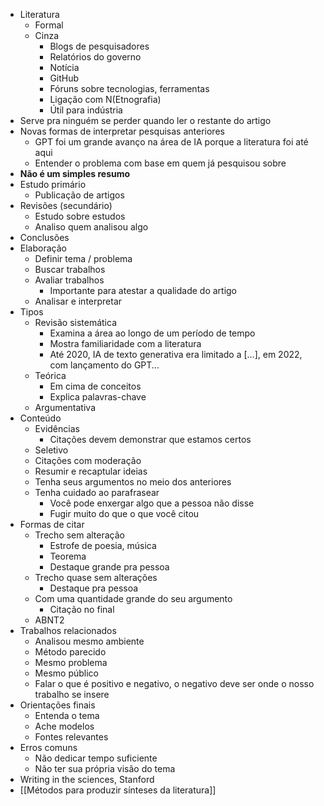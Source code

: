 - Literatura
	- Formal
	- Cinza
		- Blogs de pesquisadores
		- Relatórios do governo
		- Notícia
		- GitHub
		- Fóruns sobre tecnologias, ferramentas
		- Ligação com N(Etnografia)
		- Útil para indústria
- Serve pra ninguém se perder quando ler o restante do artigo
- Novas formas de interpretar pesquisas anteriores
	- GPT foi um grande avanço na área de IA porque a literatura foi até aqui
	- Entender o problema com base em quem já pesquisou sobre
- **Não é um simples resumo**
- Estudo primário
	- Publicação de artigos
- Revisões (secundário)
	- Estudo sobre estudos
	- Analiso quem analisou algo
- Conclusões
- Elaboração
	- Definir tema / problema
	- Buscar trabalhos
	- Avaliar trabalhos
		- Importante para atestar a qualidade do artigo
	- Analisar e interpretar
- Tipos
	- Revisão sistemática
		- Examina a área ao longo de um período de tempo
		- Mostra familiaridade com a literatura
		- Até 2020, IA de texto generativa era limitado a [...], em 2022, com lançamento do GPT...
	- Teórica
		- Em cima de conceitos
		- Explica palavras-chave
	- Argumentativa
- Conteúdo
	- Evidências
		- Citações devem demonstrar que estamos certos
	- Seletivo
	- Citações com moderação
	- Resumir e recaptular ideias
	- Tenha seus argumentos no meio dos anteriores
	- Tenha cuidado ao parafrasear
		- Você pode enxergar algo que a pessoa não disse
		- Fugir muito do que o que você citou
- Formas de citar
	- Trecho sem alteração
		- Estrofe de poesia, música
		- Teorema
		- Destaque grande pra pessoa
	- Trecho quase sem alterações
		- Destaque pra pessoa
	- Com uma quantidade grande do seu argumento
		- Citação no final
	- ABNT2
- Trabalhos relacionados
	- Analisou mesmo ambiente
	- Método parecido
	- Mesmo problema
	- Mesmo público
	- Falar o que é positivo e negativo, o negativo deve ser onde o nosso trabalho se insere
- Orientações finais
	- Entenda o tema
	- Ache modelos
	- Fontes relevantes
- Erros comuns
	- Não dedicar tempo suficiente
	- Não ter sua própria visão do tema
- Writing in the sciences, Stanford
- [[Métodos para produzir sínteses da literatura]]